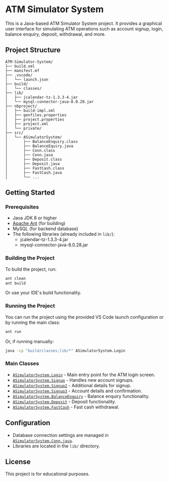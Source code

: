 # ATM Simulator System

This is a Java-based ATM Simulator System project. It provides a graphical user interface for simulating ATM operations such as account signup, login, balance enquiry, deposit, withdrawal, and more.

## Project Structure

```
ATM-Simulator-System/
├── build.xml
├── manifest.mf
├── .vscode/
│   └── launch.json
├── build/
│   └── classes/
├── lib/
│   ├── jcalendar-tz-1.3.3-4.jar
│   └── mysql-connector-java-8.0.28.jar
├── nbproject/
│   ├── build-impl.xml
│   ├── genfiles.properties
│   ├── project.properties
│   ├── project.xml
│   └── private/
├── src/
│   └── ASimulatorSystem/
│       ├── BalanceEnquiry.class
│       ├── BalanceEquiry.java
│       ├── Conn.class
│       ├── Conn.java
│       ├── Deposit.class
│       ├── Deposit.java
│       ├── FastCash.class
│       ├── FastCash.java
│       └── ...
```

## Getting Started

### Prerequisites

- Java JDK 8 or higher
- [Apache Ant](https://ant.apache.org/) (for building)
- MySQL (for backend database)
- The following libraries (already included in `lib/`):
  - jcalendar-tz-1.3.3-4.jar
  - mysql-connector-java-8.0.28.jar

### Building the Project

To build the project, run:

```sh
ant clean
ant build
```

Or use your IDE's build functionality.

### Running the Project

You can run the project using the provided VS Code launch configuration or by running the main class:

```sh
ant run
```

Or, if running manually:

```sh
java -cp "build/classes;lib/*" ASimulatorSystem.Login
```

### Main Classes

- [`ASimulatorSystem.Login`](src/ASimulatorSystem/Login.java) - Main entry point for the ATM login screen.
- [`ASimulatorSystem.Signup`](src/ASimulatorSystem/Signup.java) - Handles new account signups.
- [`ASimulatorSystem.Signup2`](src/ASimulatorSystem/Signup2.java) - Additional details for signup.
- [`ASimulatorSystem.Signup3`](src/ASimulatorSystem/Signup3.java) - Account details and confirmation.
- [`ASimulatorSystem.BalanceEnquiry`](src/ASimulatorSystem/BalanceEnquiry.java) - Balance enquiry functionality.
- [`ASimulatorSystem.Deposit`](src/ASimulatorSystem/Deposit.java) - Deposit functionality.
- [`ASimulatorSystem.FastCash`](src/ASimulatorSystem/FastCash.java) - Fast cash withdrawal.

## Configuration

- Database connection settings are managed in [`ASimulatorSystem.Conn.java`](src/ASimulatorSystem/Conn.java).
- Libraries are located in the `lib/` directory.

## License

This project is for educational purposes.